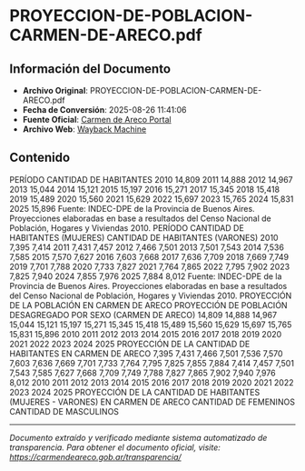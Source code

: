 # PROYECCION-DE-POBLACION-CARMEN-DE-ARECO.pdf

## Información del Documento

- **Archivo Original**: PROYECCION-DE-POBLACION-CARMEN-DE-ARECO.pdf
- **Fecha de Conversión**: 2025-08-26 11:41:06
- **Fuente Oficial**: [Carmen de Areco Portal](https://carmendeareco.gob.ar/transparencia/)
- **Archivo Web**: [Wayback Machine](https://web.archive.org/web/*/carmendeareco.gob.ar/transparencia/)

## Contenido

PERÍODO
CANTIDAD DE HABITANTES
2010
14,809
2011
14,888
2012
14,967
2013
15,044
2014
15,121
2015
15,197
2016
15,271
2017
15,345
2018
15,418
2019
15,489
2020
15,560
2021
15,629
2022
15,697
2023
15,765
2024
15,831
2025
15,896
Fuente: INDEC-DPE de la Provincia de Buenos Aires. Proyecciones elaboradas en base a resultados del Censo Nacional de Población, Hogares y Viviendas 2010.
PERÍODO
CANTIDAD DE HABITANTES (MUJERES)
CANTIDAD DE HABITANTES (VARONES)
2010
7,395
7,414
2011
7,431
7,457
2012
7,466
7,501
2013
7,501
7,543
2014
7,536
7,585
2015
7,570
7,627
2016
7,603
7,668
2017
7,636
7,709
2018
7,669
7,749
2019
7,701
7,788
2020
7,733
7,827
2021
7,764
7,865
2022
7,795
7,902
2023
7,825
7,940
2024
7,855
7,976
2025
7,884
8,012
Fuente: INDEC-DPE de la Provincia de Buenos Aires. Proyecciones elaboradas en base a resultados del Censo Nacional de Población, Hogares y Viviendas 2010.
PROYECCIÓN DE LA POBLACIÓN EN CARMEN DE ARECO
PROYECCIÓN DE POBLACIÓN DESAGREGADO POR SEXO
(CARMEN DE ARECO)
14,809
14,888
14,967
15,044
15,121
15,197
15,271
15,345
15,418
15,489
15,560
15,629
15,697
15,765
15,831
15,896
2010
2011
2012
2013
2014
2015
2016
2017
2018
2019
2020
2021
2022
2023
2024
2025
PROYECCIÓN DE LA CANTIDAD DE HABITANTES
EN CARMEN DE ARECO
7,395
7,431
7,466
7,501
7,536
7,570
7,603
7,636
7,669
7,701
7,733
7,764
7,795
7,825
7,855
7,884
7,414
7,457
7,501
7,543
7,585
7,627
7,668
7,709
7,749
7,788
7,827
7,865
7,902
7,940
7,976
8,012
2010
2011
2012
2013
2014
2015
2016
2017
2018
2019
2020
2021
2022
2023
2024
2025
PROYECCIÓN DE LA CANTIDAD DE HABITANTES (MUJERES - VARONES)
EN CARMEN DE ARECO
CANTIDAD DE FEMENINOS
CANTIDAD DE MASCULINOS


---

*Documento extraído y verificado mediante sistema automatizado de transparencia.*
*Para obtener el documento oficial, visite: https://carmendeareco.gob.ar/transparencia/*
